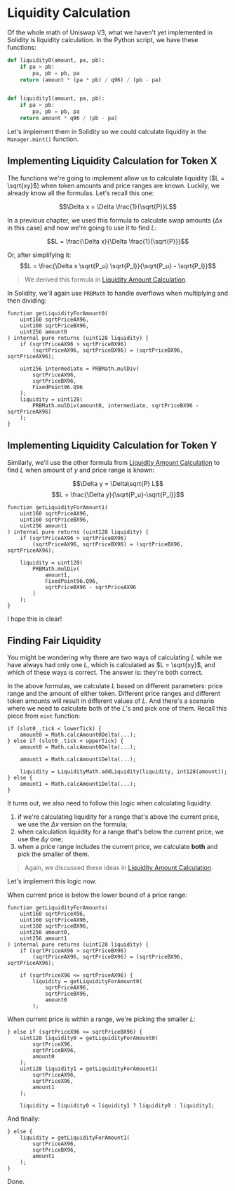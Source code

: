 # Liquidity Calculation

Of the whole math of Uniswap V3, what we haven't yet implemented in Solidity is liquidity calculation. In the Python script, we have these functions:

```python
def liquidity0(amount, pa, pb):
    if pa > pb:
        pa, pb = pb, pa
    return (amount * (pa * pb) / q96) / (pb - pa)


def liquidity1(amount, pa, pb):
    if pa > pb:
        pa, pb = pb, pa
    return amount * q96 / (pb - pa)
```

Let's implement them in Solidity so we could calculate liquidity in the `Manager.mint()` function.

## Implementing Liquidity Calculation for Token X

The functions we're going to implement allow us to calculate liquidity ($L = \sqrt{xy}$) when token amounts and price ranges are known. Luckily, we already know all the formulas. Let's recall this one:

$$\Delta x = \Delta \frac{1}{\sqrt{P}}L$$

In a previous chapter, we used this formula to calculate swap amounts ($\Delta x$ in this case) and now we're going to use it to find $L$:

$$L = \frac{\Delta x}{\Delta \frac{1}{\sqrt{P}}}$$

Or, after simplifying it:
$$L = \frac{\Delta x \sqrt{P_u} \sqrt{P_l}}{\sqrt{P_u} - \sqrt{P_l}}$$

> We derived this formula in [Liquidity Amount Calculation](https://uniswapv3book.com/docs/milestone_1/calculating-liquidity/#liquidity-amount-calculation).

In Solidity, we'll again use `PRBMath` to handle overflows when multiplying and then dividing:

```solidity
function getLiquidityForAmount0(
    uint160 sqrtPriceAX96,
    uint160 sqrtPriceBX96,
    uint256 amount0
) internal pure returns (uint128 liquidity) {
    if (sqrtPriceAX96 > sqrtPriceBX96)
        (sqrtPriceAX96, sqrtPriceBX96) = (sqrtPriceBX96, sqrtPriceAX96);

    uint256 intermediate = PRBMath.mulDiv(
        sqrtPriceAX96,
        sqrtPriceBX96,
        FixedPoint96.Q96
    );
    liquidity = uint128(
        PRBMath.mulDiv(amount0, intermediate, sqrtPriceBX96 - sqrtPriceAX96)
    );
}
```

## Implementing Liquidity Calculation for Token Y

Similarly, we'll use the other formula from [Liquidity Amount Calculation](https://uniswapv3book.com/docs/milestone_1/calculating-liquidity/#liquidity-amount-calculation) to find $L$ when amount of $y$ and price range is known:

$$\Delta y = \Delta\sqrt{P} L$$
$$L = \frac{\Delta y}{\sqrt{P_u}-\sqrt{P_l}}$$

```solidity
function getLiquidityForAmount1(
    uint160 sqrtPriceAX96,
    uint160 sqrtPriceBX96,
    uint256 amount1
) internal pure returns (uint128 liquidity) {
    if (sqrtPriceAX96 > sqrtPriceBX96)
        (sqrtPriceAX96, sqrtPriceBX96) = (sqrtPriceBX96, sqrtPriceAX96);

    liquidity = uint128(
        PRBMath.mulDiv(
            amount1,
            FixedPoint96.Q96,
            sqrtPriceBX96 - sqrtPriceAX96
        )
    );
}
```

I hope this is clear!

## Finding Fair Liquidity

You might be wondering why there are two ways of calculating $L$ while we have always had only one $L$, which is calculated as $L = \sqrt{xy}$, and which of these ways is correct. The answer is: they're both correct.

In the above formulas, we calculate $L$ based on different parameters: price range and the amount of either token.  Different price ranges and different token amounts will result in different values of $L$. And there's a scenario where we need to calculate both of the $L$'s and pick one of them. Recall this piece from `mint` function:

```solidity
if (slot0_.tick < lowerTick) {
    amount0 = Math.calcAmount0Delta(...);
} else if (slot0_.tick < upperTick) {
    amount0 = Math.calcAmount0Delta(...);

    amount1 = Math.calcAmount1Delta(...);

    liquidity = LiquidityMath.addLiquidity(liquidity, int128(amount));
} else {
    amount1 = Math.calcAmount1Delta(...);
}
```

It turns out, we also need to follow this logic when calculating liquidity:
1. if we're calculating liquidity for a range that's above the current price, we use the $\Delta x$ version on the formula;
1. when calculation liquidity for a range that's below the current price, we use the $\Delta y$ one;
1. when a price range includes the current price, we calculate **both** and pick the smaller of them.

> Again, we discussed these ideas in [Liquidity Amount Calculation](https://uniswapv3book.com/docs/milestone_1/calculating-liquidity/#liquidity-amount-calculation).

Let's implement this logic now.

When current price is below the lower bound of a price range:
```solidity
function getLiquidityForAmounts(
    uint160 sqrtPriceX96,
    uint160 sqrtPriceAX96,
    uint160 sqrtPriceBX96,
    uint256 amount0,
    uint256 amount1
) internal pure returns (uint128 liquidity) {
    if (sqrtPriceAX96 > sqrtPriceBX96)
        (sqrtPriceAX96, sqrtPriceBX96) = (sqrtPriceBX96, sqrtPriceAX96);

    if (sqrtPriceX96 <= sqrtPriceAX96) {
        liquidity = getLiquidityForAmount0(
            sqrtPriceAX96,
            sqrtPriceBX96,
            amount0
        );
```

When current price is within a range, we're picking the smaller $L$:
```solidity
} else if (sqrtPriceX96 <= sqrtPriceBX96) {
    uint128 liquidity0 = getLiquidityForAmount0(
        sqrtPriceX96,
        sqrtPriceBX96,
        amount0
    );
    uint128 liquidity1 = getLiquidityForAmount1(
        sqrtPriceAX96,
        sqrtPriceX96,
        amount1
    );

    liquidity = liquidity0 < liquidity1 ? liquidity0 : liquidity1;
```

And finally:
```solidity
} else {
    liquidity = getLiquidityForAmount1(
        sqrtPriceAX96,
        sqrtPriceBX96,
        amount1
    );
}
```

Done.
